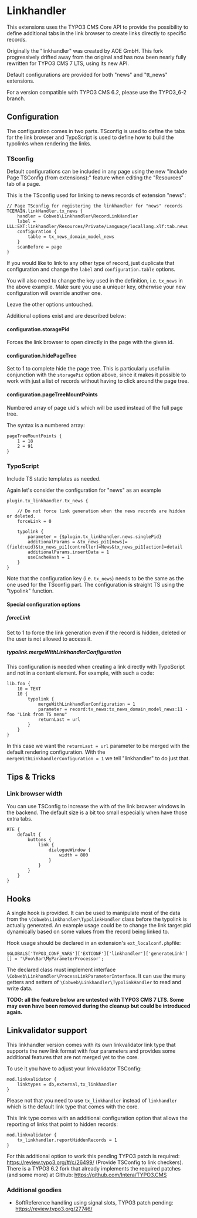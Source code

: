 # Linkhandler

This extensions uses the TYPO3 CMS Core API to provide the possibility
to define additional tabs in the link browser to create links directly
to specific records.

Originally the "linkhandler" was created by AOE GmbH. This fork progressively
drifted away from the original and has now been nearly fully rewritten for
TYPO3 CMS 7 LTS, using its new API.

Default configurations are provided for both "news" and "tt_news"
extensions.

For a version compatible with TYPO3 CMS 6.2, please use the TYPO3_6-2 branch.

## Configuration

The configuration comes in two parts. TSconfig is used to define the
tabs for the link browser and TypoScript is used to define how to build
the typolinks when rendering the links.

### TSconfig

Default configurations can be included in any page using the
new "Include Page TSConfig (from extensions):" feature when
editing the "Resources" tab of a page.

This is the TSconfig used for linking to news records of extension "news":

```
// Page TSconfig for registering the linkhandler for "news" records
TCEMAIN.linkHandler.tx_news {
	handler = Cobweb\Linkhandler\RecordLinkHandler
	label = LLL:EXT:linkhandler/Resources/Private/Language/locallang.xlf:tab.news
	configuration {
		table = tx_news_domain_model_news
	}
	scanBefore = page
}
```

If you would like to link to any other type of record, just duplicate that
configuration and change the `label` and `configuration.table` options.

You will also need to change the key used in the definition, i.e.
`tx_news` in the above example. Make sure you use a uniquer key,
otherwise your new configuration will override another one.

Leave the other options untouched.

Additional options exist and are described below:

#### configuration.storagePid

Forces the link browser to open directly in the page with the given id.

#### configuration.hidePageTree

Set to 1 to complete hide the page tree. This is particularly useful
in conjunction with the `storagePid` option above, since it makes it
possible to work with just a list of records without having to click
around the page tree.

#### configuration.pageTreeMountPoints

Numbered array of page uid's which will be used instead of the full page tree.

The syntax is a numbered array:

```
pageTreeMountPoints {
	1 = 18
	2 = 91
}
```


### TypoScript

Include TS static templates as needed.

Again let's consider the configuration for "news" as an example

```
plugin.tx_linkhandler.tx_news {

	// Do not force link generation when the news records are hidden or deleted.
	forceLink = 0

	typolink {
		parameter = {$plugin.tx_linkhandler.news.singlePid}
		additionalParams = &tx_news_pi1[news]={field:uid}&tx_news_pi1[controller]=News&tx_news_pi1[action]=detail
		additionalParams.insertData = 1
		useCacheHash = 1
	}
}
```

Note that the configuration key (i.e. `tx_news`) needs to be the same as the one
used for the TSconfig part. The configuration is straight TS using the
"typolink" function.

#### Special configuration options

##### forceLink

Set to 1 to force the link generation even if the record is hidden,
deleted or the user is not allowed to access it.

##### typolink.mergeWithLinkhandlerConfiguration

This configuration is needed when creating a link directly with TypoScript and not
in a content element. For example, with such a code:

```
lib.foo {
	10 = TEXT
	10 {
		typolink {
			mergeWithLinkhandlerConfiguration = 1
			parameter = record:tx_news:tx_news_domain_model_news:11 - foo "Link from TS menu"
			returnLast = url
		}
	}
}
```

In this case we want the `returnLast = url` parameter to be merged with the default
rendering configuration. With the `mergeWithLinkhandlerConfiguration = 1` we tell
"linkhandler" to do just that.

## Tips & Tricks

### Link browser width

You can use TSConfig to increase the with of the link browser windows in the backend.
The default size is a bit too small especially when have those extra tabs.

```
RTE {
	default {
		buttons {
			link {
				dialogueWindow {
					width = 800
				}
			}
		}
	}
}
```

## Hooks

A single hook is provided. It can be used to manipulate most of the data from
the `\Cobweb\Linkhandler\TypolinkHandler` class before the typolink is actually
generated. An example usage could be to change the link target pid dynamically
based on some values from the record being linked to.

Hook usage should be declared in an extension's `ext_localconf.php`file:

```
$GLOBALS['TYPO3_CONF_VARS']['EXTCONF']['linkhandler']['generateLink'][] = '\Foo\Bar\MyParameterProcessor';
```

The declared class must implement interface `\Cobweb\Linkhandler\ProcessLinkParameterInterface`.
It can use the many getters and setters of `\Cobweb\Linkhandler\TypolinkHandler`
to read and write data.


**TODO: all the feature below are untested with TYPO3 CMS 7 LTS. Some may even have been removed during the cleanup but could be introduced again.**

## Linkvalidator support

This linkhandler version comes with its own linkvalidator link type that supports the new link format with four parameters
and provides some additional features that are not merged yet to the core.

To use it you have to adjust your linkvalidator TSConfig:

```
mod.linkvalidator {
	linktypes = db,external,tx_linkhandler
}
```

Please not that you need to use ```tx_linkhandler``` instead of ```linkhandler``` which is the default link type that comes with the core.

This link type comes with an additional configuration option that allows the reporting of links that point to  hidden records:

```
mod.linkvalidator {
	tx_linkhandler.reportHiddenRecords = 1
}
```

For this additional option to work this pending TYPO3 patch is required: https://review.typo3.org/#/c/26499/ (Provide TSConfig to link checkers).
There is a TYPO3 6.2 fork that already implements the required patches (and some more) at Github: https://github.com/Intera/TYPO3.CMS


### Additional goodies

* SoftReference handling using signal slots, TYPO3 patch pending: https://review.typo3.org/27746/
